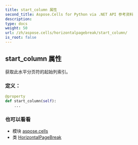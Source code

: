 ```yaml
---
title: start_column 属性
second_title: Aspose.Cells for Python via .NET API 参考资料
description:
type: docs
weight: 50
url: /zh/aspose.cells/horizontalpagebreak/start_column/
is_root: false
---
```

## start_column 属性

获取此水平分页符的起始列索引。
### 定义：
```python
@property
def start_column(self):
    ...
```

### 也可以看看
* 模块 [aspose.cells](../../)
* 类 [HorizontalPageBreak](/cells/python-net/zh/aspose.cells/horizontalpagebreak)
